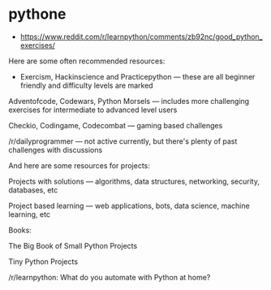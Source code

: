 # pythone
- https://www.reddit.com/r/learnpython/comments/zb92nc/good_python_exercises/

Here are some often recommended resources:

- Exercism, Hackinscience and Practicepython
— these are all beginner friendly and difficulty levels are marked

Adventofcode, Codewars, Python Morsels — includes more challenging exercises for intermediate to advanced level users

Checkio, Codingame, Codecombat — gaming based challenges

/r/dailyprogrammer — not active currently, but there's plenty of past challenges with discussions

And here are some resources for projects:

Projects with solutions — algorithms, data structures, networking, security, databases, etc

Project based learning — web applications, bots, data science, machine learning, etc

Books:

The Big Book of Small Python Projects

Tiny Python Projects

/r/learnpython: What do you automate with Python at home?
